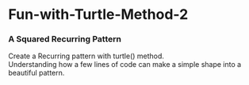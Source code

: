 # Fun-with-Turtle-Method-2
<h3>A Squared Recurring Pattern</h3>
Create a Recurring pattern with turtle() method.<br>
Understanding how a few lines of code can make a simple shape into a beautiful pattern.
